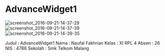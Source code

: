 # AdvanceWidget1

![screenshot_2016-09-21-14-37-29](https://cloud.githubusercontent.com/assets/22053684/18905774/eb1eb076-858e-11e6-9261-99e4e8b3eb6e.png) <br>
![screenshot_2016-09-21-14-37-39](https://cloud.githubusercontent.com/assets/22053684/18905805/0f240b56-858f-11e6-8ea7-31ef540a903b.png)
<br>
![screenshot_2016-09-21-14-39-35](https://cloud.githubusercontent.com/assets/22053684/18905806/0f257b58-858f-11e6-88e3-eeba477d8e0f.png)
<br>

Judul : AdvanceWidget1
Nama : Naufal Fakhrian
Kelas : XI RPL 4
Absen : 26
NIS : 4786
Sekolah : Smk Telkom Malang
